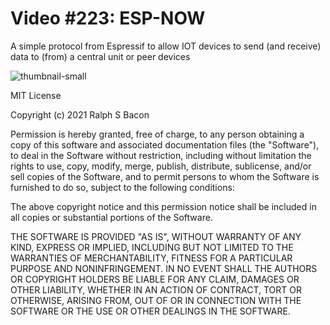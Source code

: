 # Video #223: ESP-NOW
A simple protocol from Espressif to allow IOT devices to send (and receive) data to (from) a central unit or peer devices

![thumbnail-small](https://user-images.githubusercontent.com/20911308/128730504-5faad6a5-eed1-4ec0-a6f7-82eaf8529919.png)

MIT License

Copyright (c) 2021 Ralph S Bacon

Permission is hereby granted, free of charge, to any person obtaining a copy
of this software and associated documentation files (the "Software"), to deal
in the Software without restriction, including without limitation the rights
to use, copy, modify, merge, publish, distribute, sublicense, and/or sell
copies of the Software, and to permit persons to whom the Software is
furnished to do so, subject to the following conditions:

The above copyright notice and this permission notice shall be included in all
copies or substantial portions of the Software.

THE SOFTWARE IS PROVIDED "AS IS", WITHOUT WARRANTY OF ANY KIND, EXPRESS OR
IMPLIED, INCLUDING BUT NOT LIMITED TO THE WARRANTIES OF MERCHANTABILITY,
FITNESS FOR A PARTICULAR PURPOSE AND NONINFRINGEMENT. IN NO EVENT SHALL THE
AUTHORS OR COPYRIGHT HOLDERS BE LIABLE FOR ANY CLAIM, DAMAGES OR OTHER
LIABILITY, WHETHER IN AN ACTION OF CONTRACT, TORT OR OTHERWISE, ARISING FROM,
OUT OF OR IN CONNECTION WITH THE SOFTWARE OR THE USE OR OTHER DEALINGS IN THE
SOFTWARE.
